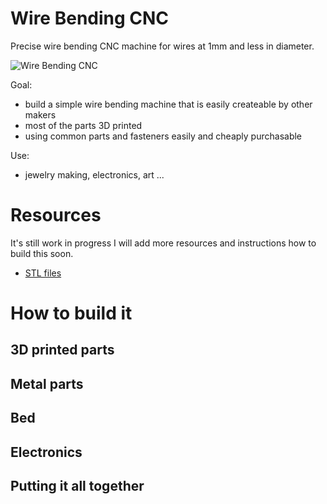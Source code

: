 # Wire Bending CNC

Precise wire bending CNC machine for wires at 1mm and less in diameter.

![Wire Bending CNC](https://raw.githubusercontent.com/jpraus/wirebender/master/doc/DSC02872.JPG)

Goal:
- build a simple wire bending machine that is easily createable by other makers
- most of the parts 3D printed
- using common parts and fasteners easily and cheaply purchasable

Use:
- jewelry making, electronics, art ...

# Resources

It's still work in progress I will add more resources and instructions how to build this soon.

- [STL files](gerber/)

# How to build it

## 3D printed parts

## Metal parts

## Bed

## Electronics

## Putting it all together
